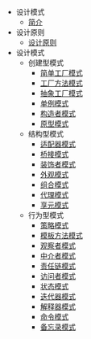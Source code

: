 - 设计模式
  - [简介](/)
- 设计原则
  - [设计原则](设计模式/设计原则.md)
- 设计模式
  - 创建型模式
    - [简单工厂模式](设计模式/创建型模式/简单工厂模式.md)
    - [工厂方法模式](设计模式/创建型模式/工厂方法模式.md)
    - [抽象工厂模式](设计模式/创建型模式/抽象工厂模式.md)
    - [单例模式](设计模式/创建型模式/单例模式.md)
    - [构造者模式](设计模式/创建型模式/构造者模式.md)
    - [原型模式](设计模式/创建型模式/原型模式.md)
  - 结构型模式
    - [适配器模式](设计模式/结构型模式/适配器模式.md)
    - [桥接模式](设计模式/结构型模式/桥接模式.md)
    - [装饰者模式](设计模式/结构型模式/装饰者模式.md)
    - [外观模式](设计模式/结构型模式/外观模式.md)
    - [组合模式](设计模式/结构型模式/组合模式.md)
    - [代理模式](设计模式/结构型模式/代理模式.md)
    - [享元模式](设计模式/结构型模式/享元模式.md)
  - 行为型模式
    - [策略模式](设计模式/行为型模式/策略模式.md)
    - [模板方法模式](设计模式/行为型模式/模板方法模式.md)
    - [观察者模式](设计模式/行为型模式/观察者模式.md)
    - [中介者模式](设计模式/行为型模式/中介者模式.md)
    - [责任链模式](设计模式/行为型模式/责任链模式.md)
    - [访问者模式](设计模式/行为型模式/访问者模式.md)
    - [状态模式](设计模式/行为型模式/状态模式.md)
    - [迭代器模式](设计模式/行为型模式/迭代器模式.md)
    - [解释器模式](设计模式/行为型模式/解释器模式.md)
    - [命令模式](设计模式/行为型模式/命令模式.md)
    - [备忘录模式](设计模式/行为型模式/备忘录模式.md)
